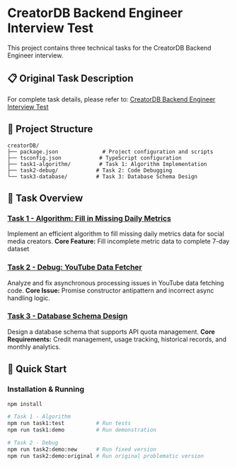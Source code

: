 # CreatorDB Backend Engineer Interview Test

This project contains three technical tasks for the CreatorDB Backend Engineer interview.

## 📋 Original Task Description

For complete task details, please refer to: [CreatorDB Backend Engineer Interview Test](https://hackmd.io/@e201o3jKTT6IRzMwsvEDyA/BkY1fgcxeg)

## 📁 Project Structure

```
creatorDB/
├── package.json              # Project configuration and scripts
├── tsconfig.json            # TypeScript configuration
├── task1-algorithm/         # Task 1: Algorithm Implementation
├── task2-debug/            # Task 2: Code Debugging
└── task3-database/         # Task 3: Database Schema Design
```

## 🎯 Task Overview

### [Task 1 - Algorithm: Fill in Missing Daily Metrics](./task1-algorithm/README.md)
Implement an efficient algorithm to fill missing daily metrics data for social media creators.
**Core Feature:** Fill incomplete metric data to complete 7-day dataset

### [Task 2 - Debug: YouTube Data Fetcher](./task2-debug/README.md)
Analyze and fix asynchronous processing issues in YouTube data fetching code.
**Core Issue:** Promise constructor antipattern and incorrect async handling logic.

### [Task 3 - Database Schema Design](./task3-database/README.md)
Design a database schema that supports API quota management.
**Core Requirements:** Credit management, usage tracking, historical records, and monthly analytics.

## 🚀 Quick Start

### Installation & Running
```bash
npm install

# Task 1 - Algorithm
npm run task1:test          # Run tests
npm run task1:demo          # Run demonstration

# Task 2 - Debug
npm run task2:demo:new      # Run fixed version
npm run task2:demo:original # Run original problematic version
```

